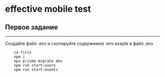 # effective mobile test

## Первое задание

---

<p>Создайте файл .env и скопируйте содержимое .env.exaple в файл .env</p>

```
    cd first
    npm i
    npx prisma migrate dev
    npm run start:users
    npm run start:events
```
